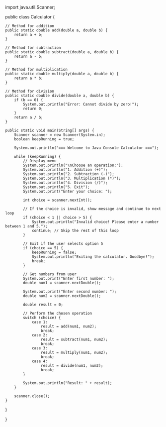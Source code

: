 import java.util.Scanner;

public class Calculator {

    // Method for addition
    public static double add(double a, double b) {
        return a + b;
    }

    // Method for subtraction
    public static double subtract(double a, double b) {
        return a - b;
    }

    // Method for multiplication
    public static double multiply(double a, double b) {
        return a * b;
    }

    // Method for division
    public static double divide(double a, double b) {
        if (b == 0) {
            System.out.println("Error: Cannot divide by zero!");
            return 0;
        }
        return a / b;
    }

    public static void main(String[] args) {
        Scanner scanner = new Scanner(System.in);
        boolean keepRunning = true;

        System.out.println("=== Welcome to Java Console Calculator ===");

        while (keepRunning) {
            // Display menu
            System.out.println("\nChoose an operation:");
            System.out.println("1. Addition (+)");
            System.out.println("2. Subtraction (-)");
            System.out.println("3. Multiplication (*)");
            System.out.println("4. Division (/)");
            System.out.println("5. Exit");
            System.out.print("Enter your choice: ");

            int choice = scanner.nextInt();

            // If the choice is invalid, show message and continue to next loop
            if (choice < 1 || choice > 5) {
                System.out.println("Invalid choice! Please enter a number between 1 and 5.");
                continue; // Skip the rest of this loop
            }

            // Exit if the user selects option 5
            if (choice == 5) {
                keepRunning = false;
                System.out.println("Exiting the calculator. Goodbye!");
                break;
            }

            // Get numbers from user
            System.out.print("Enter first number: ");
            double num1 = scanner.nextDouble();

            System.out.print("Enter second number: ");
            double num2 = scanner.nextDouble();

            double result = 0;

            // Perform the chosen operation
            switch (choice) {
                case 1:
                    result = add(num1, num2);
                    break;
                case 2:
                    result = subtract(num1, num2);
                    break;
                case 3:
                    result = multiply(num1, num2);
                    break;
                case 4:
                    result = divide(num1, num2);
                    break;
            }

            System.out.println("Result: " + result);
        }

        scanner.close();
    }
}

}
